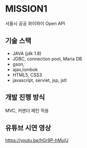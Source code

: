 # MISSION1

서울시 공공 와이파이 Open API

## 기술 스택

- JAVA (jdk 1.8)
- JDBC, connection pool, Maria DB
- gson, 
- ajax,lombok
- HTML5, CSS3 
- javascript, servlet, jsp, jstl


## 개발 진행 방식

MVC, 커맨더 패턴 적용

## 유튜브 시연 영상

https://youtu.be/hGr9P-hMujU
